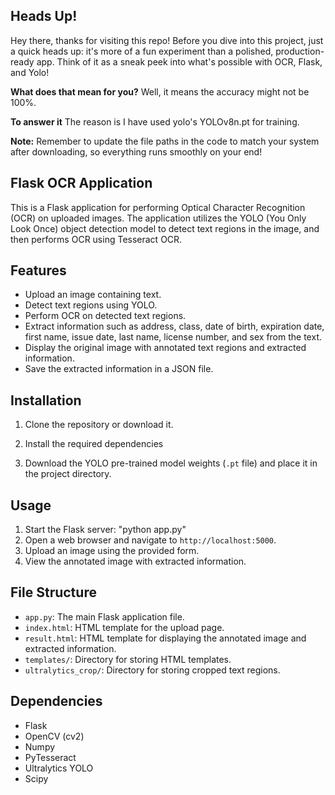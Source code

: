 ## Heads Up!

Hey there, thanks for visiting this repo! Before you dive into this project, just a quick heads up: it's more of a fun experiment than a polished, production-ready app. Think of it as a sneak peek into what's possible with OCR, Flask, and Yolo!

**What does that mean for you?** Well, it means the accuracy might not be 100%.

**To answer it** The reason is I have used yolo's YOLOv8n.pt for training.

**Note:** Remember to update the file paths in the code to match your system after downloading, so everything runs smoothly on your end!

## Flask OCR Application

This is a Flask application for performing Optical Character Recognition (OCR) on uploaded images. The application utilizes the YOLO (You Only Look Once) object detection model to detect text regions in the image, and then performs OCR using Tesseract OCR.

## Features

- Upload an image containing text.
- Detect text regions using YOLO.
- Perform OCR on detected text regions.
- Extract information such as address, class, date of birth, expiration date, first name, issue date, last name, license number, and sex from the text.
- Display the original image with annotated text regions and extracted information.
- Save the extracted information in a JSON file.

## Installation

1. Clone the repository or download it.

2. Install the required dependencies

3. Download the YOLO pre-trained model weights (`.pt` file) and place it in the project directory.

## Usage

1. Start the Flask server: "python app.py"  
2. Open a web browser and navigate to `http://localhost:5000`.
3. Upload an image using the provided form.
4. View the annotated image with extracted information.

## File Structure

- `app.py`: The main Flask application file.
- `index.html`: HTML template for the upload page.
- `result.html`: HTML template for displaying the annotated image and extracted information.
- `templates/`: Directory for storing HTML templates.
- `ultralytics_crop/`: Directory for storing cropped text regions.

## Dependencies

- Flask
- OpenCV (cv2)
- Numpy
- PyTesseract
- Ultralytics YOLO
- Scipy
